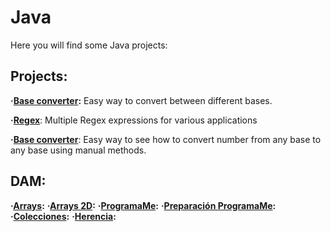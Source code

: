 # Java
Here you will find some Java projects:

## Projects:
**·[Base converter](https://github.com/Jkutkut/Java-Base_Converter):** Easy way to convert between different bases.

**·[Regex](https://github.com/Jkutkut/Regex)**: Multiple Regex expressions for various applications

**·[Base converter](https://github.com/Jkutkut/Java-Base_Converter)**: Easy way to see how to convert number from any base to any base using manual methods.

## DAM:

**·[Arrays](https://github.com/Jkutkut/Java_ExamenesArrays):**
**·[Arrays 2D](https://github.com/Jkutkut/Java-EjerciciosArrays2D_2):**
**·[ProgramaMe](https://github.com/Jkutkut/programaMe):**
**·[Preparación ProgramaMe](https://github.com/Jkutkut/Programame-DAM_2022):**
**·[Colecciones](https://github.com/Jkutkut/Java-Colecciones):**
**·[Herencia](https://github.com/Jkutkut/Java-Herencia):**